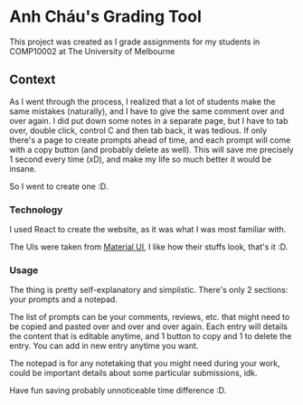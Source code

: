 # Anh Cháu's Grading Tool

This project was created as I grade assignments for my students in COMP10002 at The University of Melbourne

## Context

As I went through the process, I realized that a lot of students make the same mistakes (naturally), and I
have to give the same comment over and over again. I did put down some notes in a separate page, but I have
to tab over, double click, control C and then tab back, it was tedious. If only there's a page to create
prompts ahead of time, and each prompt will come with a copy button (and probably delete as well). This will save
me precisely 1 second every time (xD), and make my life so much better it would be insane.

So I went to create one :D.

### Technology

I used React to create the website, as it was what I was most familiar with.

The UIs were taken from [Material UI](https://mui.com/material-ui/), I like how their stuffs look, that's it :D.

### Usage

The thing is pretty self-explanatory and simplistic. There's only 2 sections: your prompts and a notepad.

The list of prompts can be your comments, reviews, etc. that might need to be copied and pasted over and over and over again.
Each entry will details the content that is editable anytime, and 1 button to copy and 1 to delete the entry.
You can add in new entry anytime you want.

The notepad is for any notetaking that you might need during your work, could be important details about some particular
submissions, idk.

Have fun saving probably unnoticeable time difference :D.
